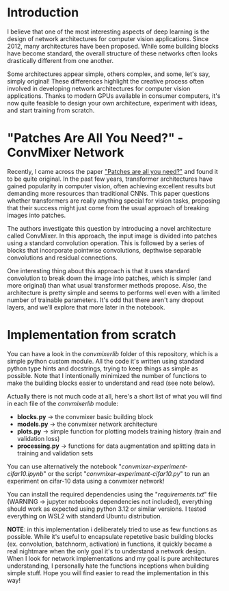 # Introduction
I believe that one of the most interesting aspects of deep learning is the design of network architectures for computer vision applications. Since 2012, many architectures have been proposed. While some building blocks have become standard, the overall structure of these networks often looks drastically different from one another.

Some architectures appear simple, others complex, and some, let's say, simply original! These differences highlight the creative process often involved in developing network architectures for computer vision applications. Thanks to modern GPUs available in consumer computers, it's now quite feasible to design your own architecture, experiment with ideas, and start training from scratch.

# "Patches Are All You Need?" - ConvMixer Network
Recently, I came across the paper ["Patches are all you need?"](https://arxiv.org/abs/2201.09792) and found it to be quite original. In the past few years, transformer architectures have gained popularity in computer vision, often achieving excellent results but demanding more resources than traditional CNNs. This paper questions whether transformers are really anything special for vision tasks, proposing that their success might just come from the usual approach of breaking images into patches.

The authors investigate this question by introducing a novel architecture called ConvMixer. In this approach, the input image is divided into patches using a standard convolution operation. This is followed by a series of blocks that incorporate pointwise convolutions, depthwise separable convolutions and residual connections.

One interesting thing about this approach is that it uses standard convolution to break down the image into patches, which is simpler (and more original) than what usual transformer methods propose. Also, the architecture is pretty simple and seems to performs well even with a limited number of trainable parameters. It's odd that there aren't any dropout layers, and we’ll explore that more later in the notebook.

# Implementation from scratch
You can have a look in the *convmixerlib* folder of this repository, which is a simple python custom module. All the code it's written using standard python type hints and docstrings, trying to keep things as simple as possible. Note that I intentionally minimized the number of functions to make the building blocks easier to understand and read (see note below).

Actually there is not much code at all, here's a short list of what you will find in each file of the *convmixerlib* module:
- **blocks.py** -> the convmixer basic building block
- **models.py** -> the convmixer network architecture
- **plots.py** -> simple function for plotting models training history (train and validation loss)
- **processing.py** -> functions for data augmentation and splitting data in training and validation sets

You can use alternatively the notebook "*convmixer-experiment-cifar10.ipynb*" or the script "*convmixer-experiment-cifar10.py*" to run an experiment on cifar-10 data using a convmixer network!

You can install the required dependencies using the "*requirements.txt*" file (WARNING -> jupyter notebooks dependencies not included), everything should work as expected using python 3.12 or similar versions. I tested everything on WSL2 with standard Ubuntu distribution.

**NOTE**: in this implementation i deliberately tried to use as few functions as possible. While it's useful to encapsulate repetetive basic building blocks (ex. convolution, batchnorm, activation) in functions, it quickly became a real nightmare when the only goal it's to understand a network design. When I look for network implementations and my goal is pure architectures understanding, I personally hate the functions inceptions when building simple stuff. Hope you will find easier to read the implementation in this way!
